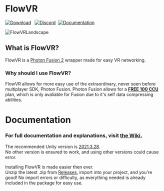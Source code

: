 # FlowVR
[![Download](https://img.shields.io/badge/Download-blue.svg)](https://github.com/rxxyn/FlowVR/releases) &nbsp; 
[![Discord](https://img.shields.io/badge/Discord-blue.svg)]( https://discord.gg/g6xQ5SyCBN)&nbsp; 
[![Documentation](https://img.shields.io/badge/Documentation%20%20-8A2BE2)](https://github.com/rxxyn/FlowVR/wiki)


![FlowVRLandscape](https://github.com/user-attachments/assets/2f71beb2-e389-4ce5-ab84-17522252e2a2)

## What is FlowVR?

FlowVR is a [Photon Fusion 2](https://doc.photonengine.com/fusion/current/fusion-intro) wrapper made for easy VR networking.
### Why should I use FlowVR? 
FlowVR allows for more easy use of the extraordinary, never seen before multiplayer SDK, Photon Fusion.
Photon Fusion allows for a [**FREE 100 CCU**](https://blog.photonengine.com/new-free-100-ccu-for-photon-fusion-and-quantum-games/) plan, which is only avaliable for Fusion due to it's self data compressing abilities.

# Documentation

### For full documentation and explanations, visit [the Wiki.](https://github.com/rxxyn/FlowVR/wiki)

The recommended Unity version is [2021.3.28](https://unity.com/releases/editor/whats-new/2021.3.28#notes). <br />
No other version is ensured to work, and using other versions could cause error.<br />

Installing FlowVR is made easier then ever.<br /> Unzip the latest .zip from [Releases](https://github.com/rxxyn/FlowVR/releases), import into your project, and you're good! No import errors or difficulty, as everything needed is already included in the package for easy use.<br />
